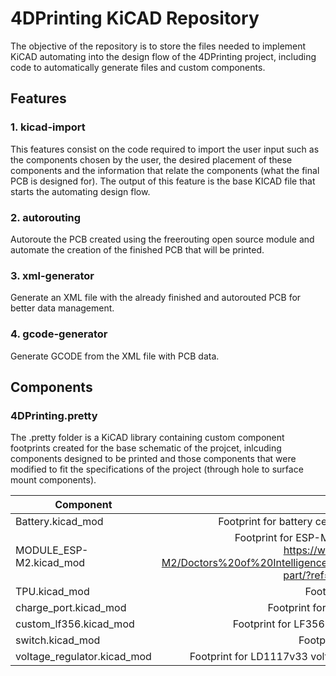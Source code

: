 # 4DPrinting KiCAD Repository
The objective of the repository is to store the files needed to implement KiCAD automating into the design flow of the 4DPrinting project, including code to automatically generate files and custom components.

## Features 
### 1. kicad-import
This features consist on the code required to import the user input such as the components chosen by the user, the desired placement of these components and the information that relate the components (what the final PCB is designed for). The output of this feature is the base KICAD file that starts the automating design flow.
### 2. autorouting
Autoroute the PCB created using the freerouting open source module and automate the creation of the finished PCB that will be printed.
### 3. xml-generator
Generate an XML file with the already finished and autorouted PCB for better data management.
### 4. gcode-generator
Generate GCODE from the XML file with PCB data.

## Components
### 4DPrinting.pretty
The .pretty folder is a KiCAD library containing custom component footprints created for the base schematic of the projcet, inlcuding components designed to be printed and those components that were modified to fit the specifications of the project (through hole to surface mount components). 

| Component      | Description |
| ------------- |:-------------:|
| Battery.kicad_mod      | Footprint for battery cell pack connected with flywires to +/- pads     |
| MODULE_ESP-M2.kicad_mod      | Footprint for ESP-M2 wifi chip downloaded from SnapEDA: https://www.snapeda.com/parts/ESP-M2/Doctors%20of%20Intelligence%20%26%20Technology%20Co.%2C%20LTD/view-part/?ref=search&t=%20ESP-M2%20    |
| TPU.kicad_mod      | Footprint for printed unit TPU   |
| charge_port.kicad_mod      | Footprint for 3.5mm charging port for battery   |
| custom_lf356.kicad_mod      | Footprint for LF356 chip converted to surface mount device |
| switch.kicad_mod      | Footprint for push button switch |
| voltage_regulator.kicad_mod      | Footprint for LD1117v33 voltage regulator converted to surface mount device |
